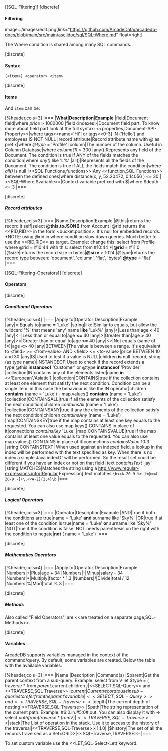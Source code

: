 [[SQL-Filtering]]
[discrete]
#### Filtering 
image:../images/edit.png[link="https://github.com/ArcadeData/arcadedb-docs/blob/main/src/main/asciidoc/sql/SQL-Where.md" float=right]

The Where condition is shared among many SQL commands.

[discrete]
#### Syntax

`[<item>] <operator> <item>`

[discrete]
#### Items

And `item` can be:

[%header,cols=3]
|===
|**What**|**Description**|**Example**
|field|Document field|where *price* > 1000000
|field&lt;indexes&gt;|Document field part. To know more about field part look at the full syntax: <<properties,Document-API-Property>>|where tags<<name='Hi'] or tags<<0-3] IN ('Hello') and employees IS NOT NULL
|record attribute|Record attribute name with @ as prefix|where *@type* = 'Profile'
|column|The number of the column. Useful in Column Database|where *column(1)* > 300
|any()|Represents any field of the Document. The condition is true if ANY of the fields matches the condition|where *any()* like 'L%'
|all()|Represents all the fields of the Document. The condition is true if ALL the fields match the condition|where *all()* is null
|<<SQL-Functions,functions>>|Any <<function,SQL-Functions>> between the defined ones|where distance(x, y, 52.20472, 0.14056 ) <= 30
|<<SQL-Where,$variable>>|Context variable prefixed with $|where $depth <= 3
|===


[discrete]
##### Record attributes


[%header,cols=3]
|===
|Name|Description|Example
|@this|returns the record it self|select **@this.toJSON()** from Account
|@rid|returns the <<RID,RID>> in the form &lt;bucket:position&gt;. It's null for embedded records. *NOTE: using @rid in where condition slow down queries. Much better to use the <<RID,RID>> as target. Example: change this: select from Profile where @rid = #10:44 with this: select from #10:44 *|**@rid** = #11:0
|@size|returns the record size in bytes|**@size** > 1024
|@type|returns the record type between: 'document', 'column', 'flat', 'bytes'|**@type** = 'flat'
|===

[[SQL-Filtering-Operators]]
[discrete]
#### Operators

[discrete]
##### Conditional Operators

[%header,cols=4]
|===
|Apply to|Operator|Description|Example
|any|=|Equals to|name **=** 'Luke'
|string|like|Similar to equals, but allow the wildcard '%' that means 'any'|name **like** 'Luk%'
|any|<|Less than|age **<** 40
|any|<=|Less than or equal to|age **<=** 40
|any|>|Greater than|age **>** 40
|any|>=|Greater than or equal to|age **>=** 40
|any|<>|Not equals (same of !=)|age **<>** 40
|any|BETWEEN|The value is between a range. It's equivalent to &lt;field&gt; &gt;= &lt;from-value&gt; AND &lt;field&gt; &lt;= &lt;to-value&gt;|price BETWEEN 10 and 30
|any|IS|Used to test if a value is NULL|children **is** null
|record, string (as type name)|INSTANCEOF|Used to check if the record extends a type|@this **instanceof** 'Customer' or @type **instanceof** 'Provider'
|collection|IN|contains any of the elements listed|name **in** <<'European','Asiatic']
|collection|CONTAINS|true if the collection contains at least one element that satisfy the next condition. Condition can be a single item: in this case the behaviour is like the IN operator|children **contains** (name = 'Luke') - map.values() **contains** (name = 'Luke')
|collection|CONTAINSALL|true if all the elements of the collection satisfy the next condition|children *containsAll* (name = 'Luke')
|collection|CONTAINSANY|true if any the elements of the collection satisfy the next condition|children *containsAny* (name = 'Luke')
|map|CONTAINSKEY|true if the map contains at least one key equals to the requested. You can also use map.keys() CONTAINS in place of it|connections *containsKey* 'Luke'
|map|CONTAINSVALUE|true if the map contains at least one value equals to the requested. You can also use map.values() CONTAINS in place of it|connections *containsValue* 10:3
|string|CONTAINSTEXT| When used against an indexed field, a lookup in the index will be performed with the text specified as key. When there is no index a simple Java indexOf will be performed. So the result set could be different if you have an index or not on that field |text *containsText* 'jay'
|string|MATCHES|Matches the string using a http://www.regular-expressions.info/[Regular Expression]|text matches `\b<<A-Z0-9.%+-]+@<<A-Z0-9.-]+\.<<A-Z]{2,4}\b`
|===

[discrete]
##### Logical Operators

[%header,cols=3]
|===
|Operator|Description|Example
|AND|true if both the conditions are true|name = 'Luke' **and** surname like 'Sky%'
|OR|true if at least one of the condition is true|name = 'Luke' **or** surname like 'Sky%'
|NOT|true if the condition is false. NOT needs parenthesis on the right with the condition to negate|**not** ( name = 'Luke')
|===

[discrete]
##### Mathematics Operators


[%header,cols=4]
|===
|Apply to|Operator|Description|Example
|Numbers|+|Plus|age + 34
|Numbers|-|Minus|salary - 34
|Numbers|\*|Multiply|factor \* 1.3
|Numbers|/|Divide|total / 12
|Numbers|%|Mod|total % 3
|===


[discrete]
##### Methods

Also called "Field Operators", are <<are treated on a separate page,SQL-Methods>>.

[discrete]
#### Variables

ArcadeDB supports variables managed in the context of the command/query. By default, some variables are created. Below the table with the available variables:


[%header,cols=3]
|===
|Name    |Description    |Command(s)
|$parent|Get the parent context from a sub-query. Example: select from V let $type = ( traverse * from $parent.$current.children )|<<SELECT,SQL-Query>> and <<TRAVERSE,SQL-Traverse>>
|$current|Current record to use in sub-queries to refer from the parent's variable|<<SELECT,SQL-Query>> and <<TRAVERSE,SQL-Traverse>>
|$depth|The current depth of nesting|<<TRAVERSE,SQL-Traverse>>
|$path|The string representation of the current path. Example:  #6:0.in.#5:0#.out. You can also display it with -> select $path from (traverse * from V)|<<TRAVERSE,SQL-Traverse>>
|$stack|The List of operation in the stack. Use it to access to the history of the traversal|<<TRAVERSE,SQL-Traverse>>|1.1.0|
|$history|The set of all the records traversed as a Set&lt;ORID&gt;|<<SQL-Traverse,TRAVERSE>>
|===


To set custom variable use the <<LET,SQL-Select-Let) keyword.
